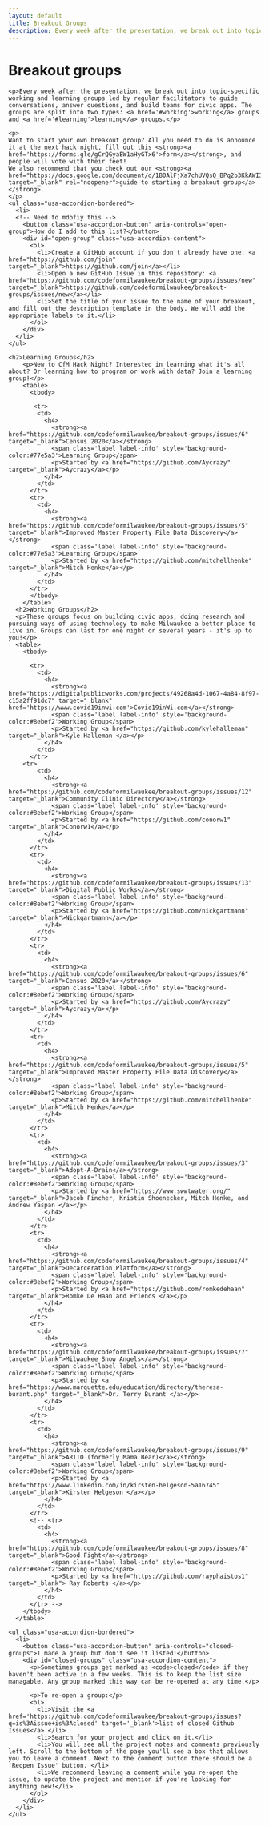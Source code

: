 ```yaml
---
layout: default
title: Breakout Groups
description: Every week after the presentation, we break out into topic-specific working and learning groups led by regular facilitators to guide conversations, answer questions, and build teams for civic apps. The groups are split into two types - working groups and learning groups.
---
```


<div class="usa-grid">
  <div class="usa-width-one-whole usa-section">
    <h1>Breakout groups</h1>

    <p>Every week after the presentation, we break out into topic-specific working and learning groups led by regular facilitators to guide conversations, answer questions, and build teams for civic apps. The groups are split into two types: <a href='#working'>working</a> groups and <a href='#learning'>learning</a> groups.</p>

    <p>
    Want to start your own breakout group? All you need to do is announce it at the next hack night, fill out this <strong><a href='https://forms.gle/gCrQGyaEW1aHyGTx6'>form</a></strong>, and people will vote with their feet!
    We also recommend that you check out our <strong><a href="https://docs.google.com/document/d/1B0AlFjXa7chUVQsQ_BPq2b3KkAWI3sM7h65RZH0NR4c/edit#" target="_blank" rel="noopener">guide to starting a breakout group</a></strong>.
    </p>
    <ul class="usa-accordion-bordered">
      <li>
      <!-- Need to mdofiy this -->
        <button class="usa-accordion-button" aria-controls="open-group">How do I add to this list?</button>
        <div id="open-group" class="usa-accordion-content">
          <ol>
            <li>Create a GitHub account if you don't already have one: <a href="https://github.com/join" target="_blank">https://github.com/join</a></li>
            <li>Open a new GitHub Issue in this repository: <a href="https://github.com/codeformilwaukee/breakout-groups/issues/new" target="_blank">https://github.com/codeformilwaukee/breakout-groups/issues/new</a></li>
            <li>Set the title of your issue to the name of your breakout, and fill out the description template in the body. We will add the appropriate labels to it.</li>
          </ol>
        </div>
      </li>
    </ul>
    
    <h2>Learning Groups</h2>
        <p>New to CfM Hack Night? Interested in learning what it's all about? Or learning how to program or work with data? Join a learning group!</p>
        <table>
          <tbody>
           
           <tr>
            <td>
              <h4>
                <strong><a href="https://github.com/codeformilwaukee/breakout-groups/issues/6" target="_blank">Census 2020</a></strong>
                <span class='label label-info' style='background-color:#77e5a3'>Learning Group</span>
                <p>Started by <a href="https://github.com/Aycrazy" target="_blank">Aycrazy</a></p>
              </h4>
            </td>
          </tr>
          <tr>
            <td>
              <h4>
                <strong><a href="https://github.com/codeformilwaukee/breakout-groups/issues/5" target="_blank">Improved Master Property File Data Discovery</a></strong>
                <span class='label label-info' style='background-color:#77e5a3'>Learning Group</span>
                <p>Started by <a href="https://github.com/mitchellhenke" target="_blank">Mitch Henke</a></p>
              </h4>
            </td>
          </tr>
          </tbody>
        </table>
      <h2>Working Groups</h2>
      <p>These groups focus on building civic apps, doing research and pursuing ways of using technology to make Milwaukee a better place to live in. Groups can last for one night or several years - it's up to you!</p>
      <table>
        <tbody>

          <tr>
            <td>
              <h4>
                <strong><a href="https://digitalpublicworks.com/projects/49268a4d-1067-4a84-8f97-c15a2ff91dc7" target="_blank"  href='https://www.covid19inwi.com'>Covid19inWi.com</a></strong>
                <span class='label label-info' style='background-color:#8ebef2'>Working Group</span>
                <p>Started by <a href="https://github.com/kylehalleman" target="_blank">Kyle Halleman </a></p>
              </h4>
            </td>
          </tr>
        <tr>
            <td>
              <h4>
                <strong><a href="https://github.com/codeformilwaukee/breakout-groups/issues/12" target="_blank">Community Clinic Directory</a></strong>
                <span class='label label-info' style='background-color:#8ebef2'>Working Group</span>
                <p>Started by <a href="https://github.com/conorw1" target="_blank">Conorw1</a></p>
              </h4>
            </td>
          </tr>
          <tr>
            <td>
              <h4>
                <strong><a href="https://github.com/codeformilwaukee/breakout-groups/issues/13" target="_blank">Digital Public Works</a></strong>
                <span class='label label-info' style='background-color:#8ebef2'>Working Group</span>
                <p>Started by <a href="https://github.com/nickgartmann" target="_blank">Nickgartmann</a></p>
              </h4>
            </td>
          </tr>
          <tr>
            <td>
              <h4>
                <strong><a href="https://github.com/codeformilwaukee/breakout-groups/issues/6" target="_blank">Census 2020</a></strong>
                <span class='label label-info' style='background-color:#8ebef2'>Working Group</span>
                <p>Started by <a href="https://github.com/Aycrazy" target="_blank">Aycrazy</a></p>
              </h4>
            </td>
          </tr>
          <tr>
            <td>
              <h4>
                <strong><a href="https://github.com/codeformilwaukee/breakout-groups/issues/5" target="_blank">Improved Master Property File Data Discovery</a></strong>
                <span class='label label-info' style='background-color:#8ebef2'>Working Group</span>
                <p>Started by <a href="https://github.com/mitchellhenke" target="_blank">Mitch Henke</a></p>
              </h4>
            </td>
          </tr>
          <tr>
            <td>
              <h4>
                <strong><a href="https://github.com/codeformilwaukee/breakout-groups/issues/3" target="_blank">Adopt-A-Drain</a></strong>
                <span class='label label-info' style='background-color:#8ebef2'>Working Group</span>
                <p>Started by <a href="https://www.swwtwater.org/" target="_blank">Jacob Fincher, Kristin Shoenecker, Mitch Henke, and Andrew Yaspan </a></p>
              </h4>
            </td>
          </tr>
          <tr>
            <td>
              <h4>
                <strong><a href="https://github.com/codeformilwaukee/breakout-groups/issues/4" target="_blank">Decarceration Platform</a></strong>
                <span class='label label-info' style='background-color:#8ebef2'>Working Group</span>
                <p>Started by <a href="https://github.com/romkedehaan" target="_blank">Romke De Haan and Friends </a></p>
              </h4>
            </td>
          </tr>
          <tr>
            <td>
              <h4>
                <strong><a href="https://github.com/codeformilwaukee/breakout-groups/issues/7" target="_blank">Milwaukee Snow Angels</a></strong>
                <span class='label label-info' style='background-color:#8ebef2'>Working Group</span>
                <p>Started by <a href="https://www.marquette.edu/education/directory/theresa-burant.php" target="_blank">Dr. Terry Burant </a></p>
              </h4>
            </td>
          </tr>
          <tr>
            <td>
              <h4>
                <strong><a href="https://github.com/codeformilwaukee/breakout-groups/issues/9" target="_blank">ARTIO (formerly Mama Bear)</a></strong>
                <span class='label label-info' style='background-color:#8ebef2'>Working Group</span>
                <p>Started by <a href="https://www.linkedin.com/in/kirsten-helgeson-5a16745" target="_blank">Kirsten Helgeson </a></p>
              </h4>
            </td>
          </tr>
          <!-- <tr>
            <td>
              <h4>
                <strong><a href="https://github.com/codeformilwaukee/breakout-groups/issues/8" target="_blank">Good Fight</a></strong>
                <span class='label label-info' style='background-color:#8ebef2'>Working Group</span>
                <p>Started by <a href="https://github.com/rayphaistos1" target="_blank"> Ray Roberts </a></p>
              </h4>
            </td>
          </tr> -->
        </tbody>
      </table>
       
    <ul class="usa-accordion-bordered">
      <li>
        <button class="usa-accordion-button" aria-controls="closed-groups">I made a group but don't see it listed!</button>
        <div id="closed-groups" class="usa-accordion-content">
          <p>Sometimes groups get marked as <code>closed</code> if they haven't been active in a few weeks. This is to keep the list size managable. Any group marked this way can be re-opened at any time.</p>

          <p>To re-open a group:</p>
          <ol>
            <li>Visit the <a href='https://github.com/codeformilwaukee/breakout-groups/issues?q=is%3Aissue+is%3Aclosed' target='_blank'>list of closed Github Issues</a>.</li>
            <li>Search for your project and click on it.</li>
            <li>You will see all the project notes and comments previously left. Scroll to the bottom of the page you'll see a box that allows you to leave a comment. Next to the comment button there should be a 'Reopen Issue' button. </li>
            <li>We recommend leaving a comment while you re-open the issue, to update the project and mention if you're looking for anything new!</li>
          </ol>
        </div>
      </li>
    </ul>
  </div>
</div>
